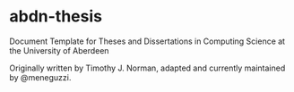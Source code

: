 # abdn-thesis
Document Template for Theses and Dissertations in Computing Science at the University of Aberdeen

Originally written by Timothy J. Norman, adapted and currently maintained by @meneguzzi.

